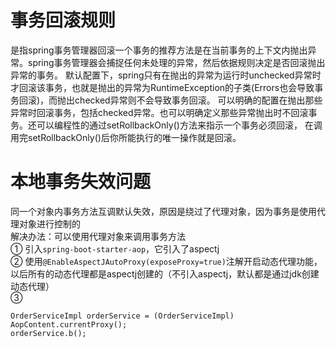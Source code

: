 # 事务回滚规则
是指spring事务管理器回滚一个事务的推荐方法是在当前事务的上下文内抛出异常。spring事务管理器会捕捉任何未处理的异常，然后依据规则决定是否回滚抛出异常的事务。
默认配置下，spring只有在抛出的异常为运行时unchecked异常时才回滚该事务，也就是抛出的异常为RuntimeException的子类(Errors也会导致事务回滚)，而抛出checked异常则不会导致事务回滚。
可以明确的配置在抛出那些异常时回滚事务，包括checked异常。也可以明确定义那些异常抛出时不回滚事务。还可以编程性的通过setRollbackOnly()方法来指示一个事务必须回滚，
在调用完setRollbackOnly()后你所能执行的唯一操作就是回滚。

# 本地事务失效问题
同一个对象内事务方法互调默认失效，原因是绕过了代理对象，因为事务是使用代理对象进行控制的  
解决办法：可以使用代理对象来调用事务方法  
① 引入```spring-boot-starter-aop```，它引入了aspectj  
② 使用```@EnableAspectJAutoProxy(exposeProxy=true)```注解开启动态代理功能，以后所有的动态代理都是aspectj创建的（不引入aspectj，默认都是通过jdk创建动态代理）  
③
````
OrderServiceImpl orderService = (OrderServiceImpl) AopContent.currentProxy();  
orderService.b();
````